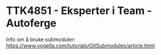 # TTK4851 - Eksperter i Team - Autoferge

Info om å bruke submoduler: https://www.vogella.com/tutorials/GitSubmodules/article.html
